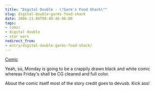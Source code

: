 ```yaml
---
title: "Digital Double - \"Garm's Food Shack\""
slug: digital-double-garms-food-shack
date: 2006-11-06T00:40:46-06:00
tags:
- comic
- digital double
- star wars
redirect_from:
- entry/digital-double-garms-food-shack/
---
```

[Comic](http://digitaldouble.smackjeeves.com/comics/76869/)

Yeah, so, Monday is going to be a crappily drawn black and white comic whereas Friday's shall be CG cleaned and full color.

About the comic itself most of the story credit goes to devusb. Kick ass!
